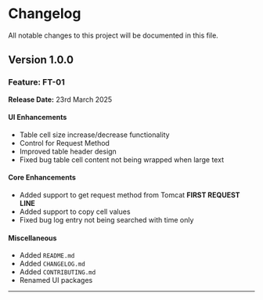 # Changelog

All notable changes to this project will be documented in this file.

## Version 1.0.0

### Feature: FT-01

**Release Date:** 23rd March 2025

#### UI Enhancements
- Table cell size increase/decrease functionality
- Control for Request Method
- Improved table header design
- Fixed bug table cell content not being wrapped when large text

#### Core Enhancements
- Added support to get request method from Tomcat **FIRST REQUEST LINE**
- Added support to copy cell values
- Fixed bug log entry not being searched with time only

#### Miscellaneous
- Added `README.md`
- Added `CHANGELOG.md`
- Added `CONTRIBUTING.md`
- Renamed UI packages

---